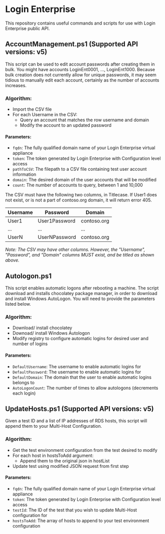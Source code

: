 # Login Enterprise

This repository contains useful commands and scripts for use with Login Enterprise public API.

## AccountManagement.ps1 (Supported API versions: v5)

This script can be used to edit account passwords after creating them in bulk. You might have accounts LoginEnt0001, ..., LoginEnt1000. Because bulk creation does not currently allow for unique passwords, it may seem tidious to manually edit each account, certainly as the number of accounts increases. 

### Algorithm:
* Import the CSV file
* For each Username in the CSV:
   * Query an account that matches the row username and domain
   * Modify the account to an updated password

#### Parameters:
* ```fqdn```: The fully qualified domain name of your Login Enterprise virtual appliance
* ```token```: The token generated by Login Enterprise with Configuration level access
* ```pathToCSV```: The filepath to a CSV file containing test user account information
* ```domain```: The desired domain of the user accounts that will be modified 
* ```count```: The number of accounts to query, between 1 and 10,000

The CSV must have the following two columns, in Titlecase. If User1 does not exist, or is not a part of contoso.org domain, it will return error 405. 

| Username    | Password            | Domain           | 
| ----------- | ------------------- |------------------|
| User1       | User1Password       | contoso.org      |
| ...         | ...                 | ...              |
| UserN       | UserNPassword       | contoso.org      |

_Note: The CSV may have other columns. However, the "Username", "Password", and "Domain" columns MUST exist, and be titled as shown above._
## Autologon.ps1

This script enables automatic logons after rebooting a machine. The script download and installs chocolatey package manager, in order to download and install Windows AutoLogon. You will need to provide the parameters listed below.

### Algorithm:
* Download/ install chocolatey
* Downoad/ install Windows Autologon
* Modify registry to configure automatic logins for desired user and number of logins

#### Parameters:
* ```DefaultUsername```: The username to enable automatic logins for
* ```DefaultPassword```: The username to enable automatic logins for
* ```DefaultDomain```: The domain that the user to enable automatic logins belongs to 
* ```AutoLogonCount```: The number of times to allow autologons (decrements each login)

## UpdateHosts.ps1 (Supported API versions: v5)

Given a test ID and a list of IP addresses of RDS hosts, this script will append them to your Multi-Host Configuration. 

### Algorithm:
* Get the test environment configuration from the test desired to modify
* For each host in hostsToAdd argument:
  * Append them to the original json in hostList
* Update test using modified JSON request from first step

#### Parameters:
* ```fqdn```: The fully qualified domain name of your Login Enterprise virtual appliance
* ```token```: The token generated by Login Enterprise with Configuration level access
* ```testId```: The ID of the test that you wish to update Multi-Host configuration for
* ```hostsToAdd```: The array of hosts to append to your test environment configuration
